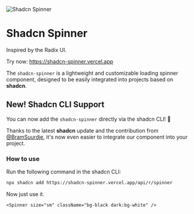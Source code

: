![Shadcn Spinner](https://github.com/allipiopereira/shadcn-spinner/tree/main/public/og.png)

# Shadcn Spinner
Inspired by the Radix UI.

Try now: https://shadcn-spinner.vercel.app

The `shadcn-spinner` is a lightweight and customizable loading spinner component, designed to be easily integrated into projects based on **shadcn**.

## New! Shadcn CLI Support

You can now add the `shadcn-spinner` directly via the shadcn CLI! 🎉

Thanks to the latest **shadcn** update and the contribution from [@BramSuurdje](https://github.com/BramSuurdje), it's now even easier to integrate our component into your project.

### How to use

Run the following command in the shadcn CLI:

```bash
npx shadcn add https://shadcn-spinner.vercel.app/api/r/spinner
```

Now just use it.

```tsx
<Spinner size="sm" className="bg-black dark:bg-white" />
```

